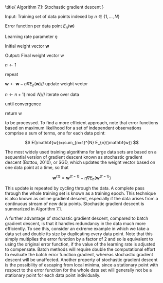\title{
Algorithm 7.1: Stochastic gradient descent
}

Input: Training set of data points indexed by $n \in\{1, \ldots, N\}$

Error function per data point $E_{n}(\mathbf{w})$

Learning rate parameter $\eta$

Initial weight vector $\mathbf{w}$

Output: Final weight vector w

$n \leftarrow 1$

repeat

$\mathbf{w} \leftarrow \mathbf{w}-\eta \nabla E_{n}(\mathbf{w}) / /$ update weight vector

$n \leftarrow n+1(\bmod N) / /$ iterate over data

until convergence

return w

to be processed. To find a more efficient approach, note that error functions based on maximum likelihood for a set of independent observations comprise a sum of terms, one for each data point:

$$
E(\mathbf{w})=\sum_{n=1}^{N} E_{n}(\mathbf{w})
$$

The most widely used training algorithms for large data sets are based on a sequential version of gradient descent known as stochastic gradient descent (Bottou, 2010), or SGD, which updates the weight vector based on one data point at a time, so that

$$
\mathbf{w}^{(\tau)}=\mathbf{w}^{(\tau-1)}-\eta \nabla E_{n}\left(\mathbf{w}^{(\tau-1)}\right)
$$

This update is repeated by cycling through the data. A complete pass through the whole training set is known as a training epoch. This technique is also known as online gradient descent, especially if the data arises from a continuous stream of new data points. Stochastic gradient descent is summarized in Algorithm 7.1.

A further advantage of stochastic gradient descent, compared to batch gradient descent, is that it handles redundancy in the data much more efficiently. To see this, consider an extreme example in which we take a data set and double its size by duplicating every data point. Note that this simply multiplies the error function by a factor of 2 and so is equivalent to using the original error function, if the value of the learning rate is adjusted to compensate. Batch methods will require double the computational effort to evaluate the batch error function gradient, whereas stochastic gradient descent will be unaffected. Another property of stochastic gradient descent is the possibility of escaping from local minima, since a stationary point with respect to the error function for the whole data set will generally not be a stationary point for each data point individually.